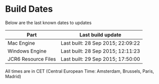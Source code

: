 # Build Dates

Below are the last known dates to updates

Part | Last build update
-----|-----
Mac Engine | Last built: 28 Sep 2015; 22:09:22
Windows Engine | Last built: 28 Sep 2015; 12:11:23
JCR6 Resource Files | Last built: 29 Sep 2015; 17:50:00
All times are in CET (Central European Time: Amsterdam, Brussels, Paris, Madrid)




